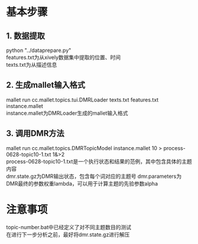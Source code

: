 # 基本步骤  
## 1. 数据提取  
python "../dataprepare.py"  
features.txt为从xively数据集中提取的位置、时间  
texts.txt为从描述信息  

## 2. 生成mallet输入格式  
mallet run cc.mallet.topics.tui.DMRLoader texts.txt features.txt instance.mallet  
instance.mallet为DMRLoader生成的mallet输入格式  

## 3. 调用DMR方法  
mallet run cc.mallet.topics.DMRTopicModel instance.mallet 10 > process-0628-topic10-1.txt 1&>2  
process-0628-topic10-1.txt是一个执行状态和结果的范例，其中包含具体的主题内容  
dmr.state.gz为DMR输出状态，包含每个词对应的主题号
dmr.parameters为DMR最终的参数权重lambda，可以用于计算主题的先验参数alpha  

# 注意事项  
topic-number.bat中已经定义了对不同主题数目的测试  
在进行下一步分析之前，最好将dmr.state.gz进行解压